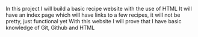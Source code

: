 In this project I will build a basic recipe website with the use of HTML
It will have an index page which will have links to a few recipes, it will not be pretty, just functional yet
With this website I will prove that I have basic knowledge of Git, Github and HTML
